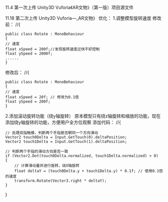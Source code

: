 11.4 第一次上传
Unity3D Vuforia《AR文物》（第一版）项目源文件

11.18 第二次上传
Unity3D Vuforia—_AR文物》
优化：
1.调整模型旋转速度
修改前：
//{

    public class Rotate : MonoBehaviour
    {
    // 速度
    float xSpeed = 200f;//发现旋转速度过快不好控制
    float ySpeed = 2000f;
    ......
    }
   
   
修改后：
//{

    public class Rotate : MonoBehaviour
    {
    // 速度
    float xSpeed = 20f; // 修改为0.1倍
    float ySpeed = 200f;
    }
   
2.添加滚动旋转功能（绕y轴旋转）
原本模型只有绕z轴旋转和缩放的功能，现在添加绕y轴旋转的功能，方便用户全方位观察
添加代码：
//{

    // 处理双指触摸，判断两个手指是否朝同一个方向滑动
    Vector2 touch0Delta = Input.GetTouch(0).deltaPosition;
    Vector2 touch1Delta = Input.GetTouch(1).deltaPosition;

    // 判断两个手指的滑动方向是否一致
    if (Vector2.Dot(touch0Delta.normalized, touch1Delta.normalized) > 0)
    {
        // 计算滑动量并进行旋转，绕X轴旋转
        float deltaY = (touch0Delta.y + touch1Delta.y) * 0.1f; // 使用0.1倍的速度
        transform.Rotate(Vector3.right * deltaY);
    }
   }


